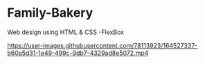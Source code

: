 # Family-Bakery
Web design using HTML &amp; CSS -FlexBox

https://user-images.githubusercontent.com/78113923/164527337-b60a5d31-1e49-499c-9db7-4329ad8e5072.mp4

